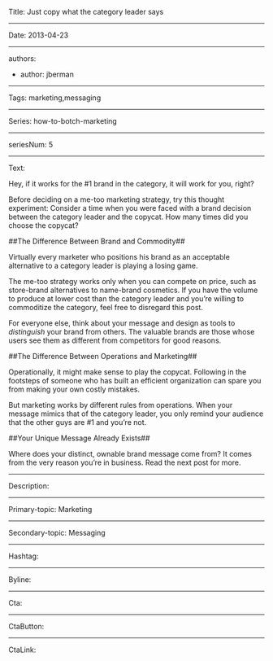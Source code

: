 Title: Just copy what the category leader says

----

Date: 2013-04-23

----

authors: 

-
  author:  jberman

----

Tags: marketing,messaging

----

Series: how-to-botch-marketing

----

seriesNum: 5

----

Text:

Hey, if it works for the #1 brand in the category, it will work for you, right?

Before deciding on a me-too marketing strategy, try this thought experiment: Consider a time when you were faced with a brand decision between the category leader and the copycat. How many times did you choose the copycat?

##The Difference Between Brand and Commodity##

Virtually every marketer who positions his brand as an acceptable alternative to a category leader is playing a losing game.

The me-too strategy works only when you can compete on price, such as store-brand alternatives to name-brand cosmetics. If you have the volume to produce at lower cost than the category leader and you’re willing to commoditize the category, feel free to disregard this post.

For everyone else, think about your message and design as tools to _distinguish_ your brand from others. The valuable brands are those whose users see them as different from competitors for good reasons.

##The Difference Between Operations and Marketing##

Operationally, it might make sense to play the copycat. Following in the footsteps of someone who has built an efficient organization can spare you from making your own costly mistakes.

But marketing works by different rules from operations. When your message mimics that of the category leader, you only remind your audience that the other guys are #1 and you’re not.

##Your Unique Message Already Exists##

Where does your distinct, ownable brand message come from? It comes from the very reason you’re in business. Read the next post for more.

----

Description:

----

Primary-topic: Marketing

----

Secondary-topic: Messaging

----

Hashtag:

----

Byline:

----

Cta:

----

CtaButton:

----

CtaLink:
